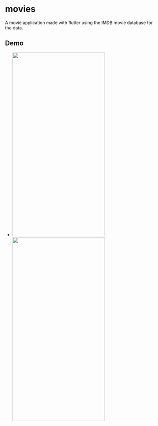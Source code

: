 # movies

A movie application made with flutter using the IMDB movie database for the data.

## Demo

- <img src="assets/Light.gif" width="300" height = "600"/>     <img src="assets/dark.gif" width="300" height = "600"/>

